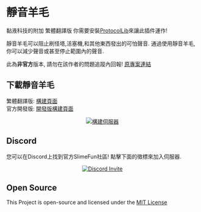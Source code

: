 # 靜音羊毛
黏液科技的附加 繁體翻譯版
你需要安裝[ProtocolLib](https://www.spigotmc.org/resources/protocollib.1997/)來讓此插件運作!

靜音羊毛可以阻止刷怪塔,活塞機,和其他東西發出的可怕聲音.
通過使用靜音羊毛,你可以減少聲音或甚至停止範圍內的聲音.

此為**非官方**版本, 請勿在該作者的問題追蹤內回報!
[原專案連結](https://github.com/Slimefun-Addon-Community/SoundMuffler)

## 下載靜音羊毛
繁體翻譯版: [構建頁面](https://xmikux.github.io/builds/SlimeTraditionalTranslation/SoundMuffler/master/)<br>
官方開發版: [開發版構建頁面](https://thebusybiscuit.github.io/builds/J3fftw1/SoundMuffler/master/)
<p align="center">
  <a href="https://xmikux.github.io/builds/SlimeTraditionalTranslation/SoundMuffler/master/">
    <img src="https://xmikux.github.io/builds/SlimeTraditionalTranslation/SoundMuffler/master/badge.svg" alt="構建伺服器"/>
  </a>
</p>

## Discord
您可以在Discord上找到官方SlimeFun社區!
點擊下面的徵標來加入伺服器.
<p align="center">
  <a href="https://discord.gg/fsD4Bkh">
    <img src="https://img.shields.io/discord/565557184348422174?color=7289DA&label=Discord&style=for-the-badge" alt="Discord Invite"/>
  </a>
</p>

## Open Source
This Project is open-source and licensed under the [MIT License](https://thebusybiscuit.github.io/builds/J3fftw1/SoundMuffler/master/LICENSE)
